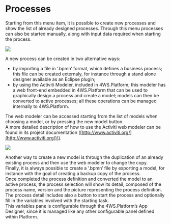 # Processes

Starting from this menu item, it is possible to create new processes and show the list of already designed processes. Through this menu processes can also be started manually, along with input data required when starting the process.

![](http://4wsplatform.org/wp-content/plugins../../uploads/media/copiadiactivitiusermanual/image08.png)

A new process can be created in two alternative ways:

* by importing a file in ‘.bpmn’ format, which defines a business process; this file can be created externaly, for instance through a stand alone designer available as an Eclipse plugin;
* by using the Activiti Modeler, included in 4WS.Platform; this modeler has a web front-end embedded in 4WS.Platform that can be used to graphically design a process and create a model; models can then be converted to active processes; all these operations can be managed internally to 4WS.Platform. 

The web modeler can be accessed starting from the list of models when choosing a model, or by pressing the new model button.  
A more detailed description of how to use the Activiti web modeler can be found in its project documentation \([http://www.activiti.org/](http://www.activiti.org/)\).

![](http://4wsplatform.org/wp-content/plugins../../uploads/media/copiadiactivitiusermanual/image04.png)

Another way to create a new model is through the duplication of an already existing process and then use the web modeler to change the copy.  
Finally, it is always possible to create a ‘.bpmn’ file by exporting a model, for instance with the goal of creating a backup copy of the process.  
Once completed the process definition and converted the model to an active process, the process selection will show its detail, composed of the process name, version and the picture representing the process definition.  
The process detail includes also a button to start the process and optionally fill in the variables involved with the starting task.  
This variables pane is configurable through the 4WS.Platform’s App Designer, since it is managed like any other configurable panel defined within Platform.

